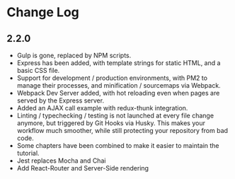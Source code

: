 # Change Log

## 2.2.0

- Gulp is gone, replaced by NPM scripts.
- Express has been added, with template strings for static HTML, and a basic CSS file.
- Support for development / production environments, with PM2 to manage their processes, and minification / sourcemaps via Webpack.
- Webpack Dev Server added, with hot reloading even when pages are served by the Express server.
- Added an AJAX call example with redux-thunk integration.
- Linting / typechecking / testing is not launched at every file change anymore, but triggered by Git Hooks via Husky. This makes your workflow much smoother, while still protecting your repository from bad code.
- Some chapters have been combined to make it easier to maintain the tutorial.
- Jest replaces Mocha and Chai
- Add React-Router and Server-Side rendering
